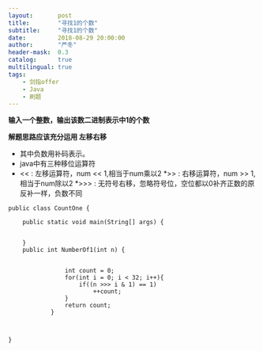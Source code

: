 ```yaml
---
layout:       post
title:        "寻找1的个数"
subtitle:     "寻找1的个数"
date:         2018-08-29 20:00:00
author:       "严冬"
header-mask:  0.3
catalog:      true
multilingual: true
tags:
    - 剑指offer
    - Java
    - 刷题
---
```


**输入一个整数，输出该数二进制表示中1的个数**
	
**解题思路应该充分运用 左移右移**
  * 其中负数用补码表示。
  * java中有三种移位运算符
  * <<      :     左移运算符，num << 1,相当于num乘以2
  *>>      :     右移运算符，num >> 1,相当于num除以2
  *>>>    :     无符号右移，忽略符号位，空位都以0补齐正数的原反补一样，负数不同

```
public class CountOne {

	public static void main(String[] args) {
		
		
	}
	public int NumberOf1(int n) {
		
		
				int count = 0;
		        for(int i = 0; i < 32; i++){
		            if((n >>> i & 1) == 1)
		                ++count;
		        }
		        return count;
		    }


    
}



```

